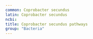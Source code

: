 ```yaml
---
common: Coprobacter secundus
latin: Coprobacter secundus
ncbi: 
title: Coprobacter secundus pathways
group: "Bacteria"
---
```

